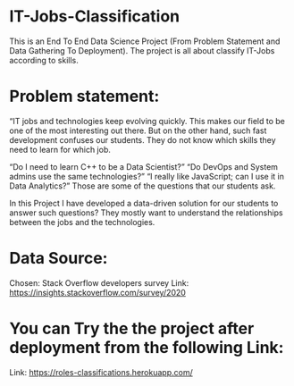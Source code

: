 # IT-Jobs-Classification
This is an End To End Data Science Project (From Problem Statement and Data Gathering To Deployment). The project is all about classify IT-Jobs according to skills.

# Problem statement:
“IT jobs and technologies keep evolving quickly. This makes our field to be one of the most interesting out there. But on the other hand, such fast development confuses our
students. They do not know which skills they need to learn for which job.

“Do I need to learn C++ to be a Data Scientist?” “Do DevOps and System admins use
the same technologies?” “I really like JavaScript; can I use it in Data Analytics?”
Those are some of the questions that our students ask.

In this Project I have developed a data-driven solution for our students to answer such questions? They mostly want to understand the relationships between the jobs and
the technologies.

# Data Source:
Chosen: Stack Overflow developers survey
Link: https://insights.stackoverflow.com/survey/2020

# You can Try the the project after deployment from the following Link:
Link: https://roles-classifications.herokuapp.com/

